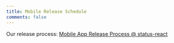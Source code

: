 ```yaml
---
title: Mobile Release Schedule
comments: false
---
```

Our release process: [Mobile App Release Process @ status-react](https://github.com/status-im/status-react/blob/develop/doc/decisions/0009-release-process-mobile.md)

<script src="https://cdnjs.cloudflare.com/ajax/libs/raphael/2.2.7/raphael.min.js"></script>
<script src="https://cdnjs.cloudflare.com/ajax/libs/chronoline/0.1.6/chronoline.js"></script>
<link rel="stylesheet" type="text/css" href="https://cdnjs.cloudflare.com/ajax/libs/chronoline/0.1.6/chronoline.min.css"></link>



<div style="display:block; width: 600px;" id="timesheet"></div>

<!-- EDIT RELEASES HERE -->

<script type="text/javascript">
var releases = [
    {
        dates: [new Date(2019, 2, 26)],
        title: "Release 0.11.0",
    },
    {
        dates: [new Date(2019, 3, 9)],
        title: "Release 0.12.0",
    },
    {
        dates: [new Date(2019, 3, 23)],
        title: "Release 0.13.0",
    },
    {
        dates: [new Date(2019, 4, 7)],
        title: "Release 0.14.0",
    },
];
</script>

<!-- END OF RELEASES DECLARATION -->


<script type="text/javascript">

function featureFreezeStart(releaseDate) {
    return new Date(releaseDate.getTime() - 6*24*3600*1000);
}

function formatDate(date) {
    var year = date.getFullYear();
    var month = date.getMonth()+1;
    var dt = date.getDate();

    if (dt < 10) {
      dt = '0' + dt;
    }
    if (month < 10) {
      month = '0' + month;
    }

    return year + "-" + month + "-" + dt;
}

function toFeatureFreeze(event) {
    var releaseDate = event.dates[0];
    var featureFreezeBeginDate = featureFreezeStart(releaseDate);
    return {
        dates: [featureFreezeBeginDate, releaseDate],
        title: event.title + " Feature Freeze",
        section: 0,
        attrs: {fill: "#FFDE00"}
    };
}


var begin = new Date();
begin.setDate(begin.getDate() - 2);

var sections = releases.map(toFeatureFreeze);

// creating the timeline
var timeline = new Chronoline(
    document.getElementById("timesheet"), 
    releases,
    { sections: sections, defaultStartDate: begin, sectionLabelsOnHover: false});

// printing out the releases
releases.forEach(function(event) {
    document.write("<h2>" + event.title + "</h2>");
    document.write("<p>Planned date: " + formatDate(event.dates[0]) + "</p>");
    document.write("<p>Feature freeze: " + formatDate(featureFreezeStart(event.dates[0])) + "</p>");
});

</script>
